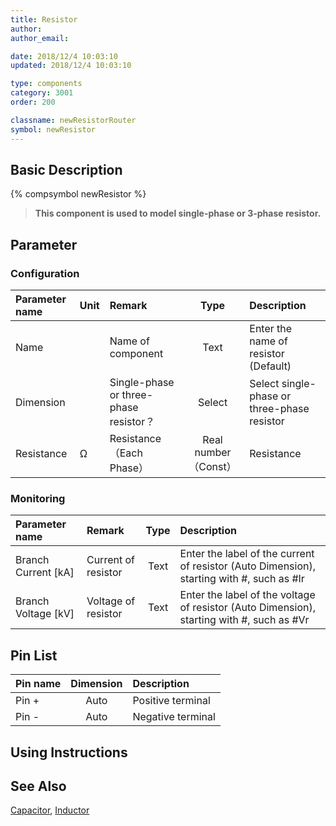 ```yaml
---
title: Resistor
author:
author_email:

date: 2018/12/4 10:03:10
updated: 2018/12/4 10:03:10

type: components
category: 3001
order: 200

classname: newResistorRouter
symbol: newResistor
---
```


## Basic Description

{% compsymbol newResistor %}

> **This component is used to model single-phase or 3-phase resistor.**

## Parameter

### Configuration

| Parameter name | Unit | Remark                                 |         Type         | Description                                 |
| :------------- | :--- | :------------------------------------- | :------------------: | :------------------------------------------ |
| Name           |      | Name of component                      |         Text         | Enter the name of resistor (Default)        |
| Dimension      |      | Single-phase or three-phase resistor？ |        Select        | Select single-phase or three-phase resistor |
| Resistance     | Ω    | Resistance（Each Phase）               | Real number（Const） | Resistance                                  |

### Monitoring

| Parameter name        | Remark              | Type | Description                                                                               |
| :-------------------- | :------------------ | :--: | :---------------------------------------------------------------------------------------- |
| Branch Current \[kA\] | Current of resistor | Text | Enter the label of the current of resistor (Auto Dimension), starting with #, such as #Ir |
| Branch Voltage \[kV\] | Voltage of resistor | Text | Enter the label of the voltage of resistor (Auto Dimension), starting with #, such as #Vr |

## Pin List

| Pin name | Dimension | Description       |
| :------- | :-------: | :---------------- |
| Pin +    |   Auto    | Positive terminal |
| Pin -    |   Auto    | Negative terminal |

## Using Instructions

## See Also

[Capacitor](compnewCapacitorRouter.html), [Inductor](compnewInductorRouter.html)
